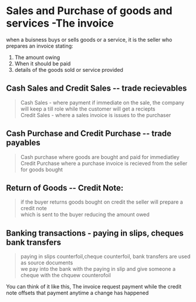 
# Sales and Purchase of goods and services -The invoice 
when a buisness buys or sells goods or a service, it is the seller who
prepares an invoice stating: <br/>
1. The amount owing <br/>
2. When it should be paid <br/>
3. details of the goods sold or service provided <br/>

## Cash Sales and Credit Sales -- trade recievables

> Cash Sales   - where payment if immediate on the sale, the company will keep a till role while the customer will get a reciepts <br/>
> Credit Sales - where a sales invoice is issues to the purchaser 


## Cash Purchase  and Credit Purchase -- trade payables

> Cash purchase where goods are bought and paid for immediatley <br/>
> Credit Purchase where a purchase invoice is recieved from the seller for goods bought

## Return of Goods -- Credit Note:
> if the buyer returns goods bought on credit  the seller will prepare a credit note <br/> 
> which is sent to the buyer  reducing the amount owed 

## Banking transactions - paying in slips, cheques bank transfers 

> paying in slips counterfoil,cheque counterfoil,  bank transfers are used as source
> documents <br/>
>we pay into the bank with the paying in slip and give someone a cheque with the chquew counterofoil <br/>


 You can think of it like this, The invoice request payment 
 while the credit note offsets that payment anytime a change has happened
